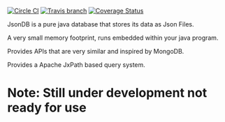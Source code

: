 [![Circle CI](https://circleci.com/gh/Jsondb/jsondb.svg?style=shield&circle-token=ead22be4576932974f9fda267a4cc31d883f5927)](https://circleci.com/gh/Jsondb/jsondb)   [![Travis branch](https://img.shields.io/travis/Jsondb/jsondb/master.svg?maxAge=2592000?style=plastic&label=travisci)](https://travis-ci.org/Jsondb/jsondb)  [![Coverage Status](https://coveralls.io/repos/github/FarooqKhan/jsondb/badge.svg?branch=master)](https://coveralls.io/github/FarooqKhan/jsondb?branch=master)

JsonDB is a pure java database that stores its data as Json Files.

A very small memory footprint, runs embedded within your java program.

Provides APIs that are very similar and inspired by MongoDB.

Provides a Apache JxPath based query system.

# Note: Still under development not ready for use
